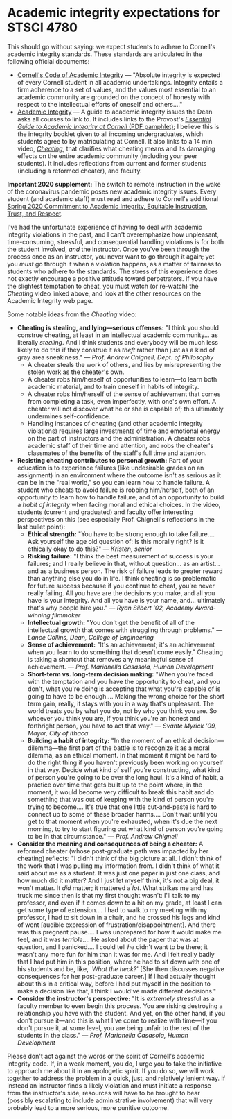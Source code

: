 # Academic integrity expectations for STSCI 4780

This should go without saying: we expect students to adhere to Cornell's academic integrity standards. These standards are articulated in the following official documents:

* [Cornell's Code of Academic Integrity](https://theuniversityfaculty.cornell.edu/academic-integrity/code-of-academic-integrity/) — "Absolute integrity is expected of every Cornell student in all academic undertakings. Integrity entails a firm adherence to a set of values, and the values most essential to an academic community are grounded on the concept of honesty with respect to the intellectual efforts of oneself and others...."
* [Academic Integrity](https://theuniversityfaculty.cornell.edu/academic-integrity/) — A guide to academic integrity issues the Dean asks all courses to link to. It includes links to the Provost's [*Essential Guide to Academic Integrity at Cornell* (PDF pamphlet)](https://cpb-us-e1.wpmucdn.com/blogs.cornell.edu/dist/e/5276/files/2020/01/Academic-Integrity-Pamphlet-2019-VD.pdf); I believe this is the integrity booklet given to all incoming undergraduates, which students agree to by matriculating at Cornell. It also links to a 14 min video, [*Cheating*](https://cheatingvideo.provost.cornell.edu/), that clarifies what cheating means and its damaging effects on the entire academic community (including your peer students). It includes reflections from current and former students (including a reformed cheater), and faculty.

**Important 2020 supplement:** The switch to remote instruction in the wake of the coronavirus pandemic poses new academic integrity issues. Every student (and academic staff) must read and adhere to Cornell's additional [Spring 2020 Commitment to Academic Integrity, Equitable Instruction, Trust, and Respect](https://cpb-us-e1.wpmucdn.com/blogs.cornell.edu/dist/3/6798/files/2020/04/HonorFinal.pdf).

I've had the unfortunate experience of having to deal with academic integrity violations in the past, and I can't overemphasize how unpleasant, time-consuming, stressful, and consequential handling violations is for both the student involved, *and* the instructor. Once you've been through the process once as an instructor, you never want to go through it again; yet you *must* go through it when a violation happens, as a matter of fairness to students who adhere to the standards. The stress of this experience does not exactly encourage a positive attitude toward perpetrators. If you have the slightest temptation to cheat, you must watch (or re-watch) the *Cheating* video linked above, and look at the other resources on the Academic Integrity web page.

Some notable ideas from the *Cheating* video:

* **Cheating is stealing, and lying—serious offenses:** "I think you should construe cheating, at least in an intellectual academic community... as literally *stealing*. And I think students and everybody will be much less likely to do this if they construe it as *theft* rather than just as a kind of gray area sneakiness." — *Prof. Andrew Chignell, Dept. of Philosophy*
  * A cheater steals the work of others, and lies by misrepresenting the stolen work as the cheater's own.
  * A cheater robs him/herself of opportunities to learn—to learn both academic material, and to train oneself in habits of integrity.
  * A cheater robs him/herself of the sense of achievement that comes from completing a task, even imperfectly, with one's own effort. A cheater will not discover what he or she is capable of; this ultimately undermines self-confidence.
  * Handling instances of cheating (and other academic integrity violations) requires large investments of time and emotional energy on the part of instructors and the administration. A cheater robs academic staff of their time and attention, and robs the cheater's classmates of the benefits of the staff's full time and attention.
* **Resisting cheating contributes to personal growth:** Part of your education is to experience failures (like undesirable grades on an assignment) in an environment where the outcome isn't as serious as it can be in the "real world," so you can learn how to handle failure. A student who cheats to avoid failure is robbing him/herself, both of an opportunity to learn how to handle failure, and of an opportunity to build a *habit of integrity* when facing moral and ethical choices. In the video, students (current and graduated) and faculty offer interesting perspectives on this (see especially Prof. Chignell's reflections in the last bullet point):
  * **Ethical strength:** "You have to be strong enough to take failure.... Ask yourself the age old question of: Is this morally right? Is it ethically okay to do this?" — *Kristen, senior*
  * **Risking failure:** "I think the best measurement of success is your failures; and I really believe in that, without question... as an artist... and as a business person. The risk of failure leads to greater reward than anything else you do in life. I think cheating is so problematic for future success because if you continue to cheat, you're never really failing. All you have are the decisions you make, and all you have is your integrity. And all you have is your name, and... ultimately that's why people hire you." — *Ryan Silbert '02, Academy Award-winning filmmaker*
  * **Intellectual growth:** "You don't get the benefit of all of the intellectual growth that comes with struggling through problems." — *Lance Collins, Dean, College of Engineering*
  * **Sense of achievement:** "It's an achievement; it's an achievement when you learn to do something that doesn't come easily." Cheating is taking a shortcut that removes any meaningful sense of achievement.  — *Prof. Marianella Casasola, Human Development*
  * **Short-term vs. long-term decision making:** "When you're faced with the temptation and you have the opportunity to cheat, and you don't, what you're doing is accepting that what you're capable of is going to have to be enough.... Making the wrong choice for the short term gain, really, it stays with you in a way that's unpleasant. The world treats you by what you do, not by who you think you are. So whoever you think you are, if you think you're an honest and forthright person, you have to act that way." — *Svante Myrick '09, Mayor, City of Ithaca*
  * **Building a habit of integrity:** "In the moment of an ethical decision—dilemma—the first part of the battle is to recognize it as a moral dilemma, as an ethical moment. In that moment it might be hard to do the right thing if you haven't previously been working on yourself in that way. Decide what kind of self you're constructing, what kind of person you're going to be over the long haul. It's a kind of habit, a practice over time that gets built up to the point where, in the moment, it would become very difficult to break this habit and do something that was out of keeping with the kind of person you're trying to become.... It's true that one little cut-and-paste is hard to connect up to some of these broader harms.... Don't wait until you get to that moment when you're exhausted, when it's due the next morning, to try to start figuring out what kind of person you're going to be in that circumstance." — *Prof. Andrew Chignell*
* **Consider the meaning and consequences of being a cheater:** A reformed cheater (whose post-graduate path was impacted by her cheating) reflects: "I didn't think of the big picture at all. I didn't think of the work that I was pulling my information from. I didn't think of what it said about me as a student. It was just one paper in just one class, and how much did it matter? And I just let myself think, it's not a big deal, it won't matter. It *did* matter; it mattered a *lot*. What strikes me and has truck me since then is that my first thought wasn't: I'll talk to my professor, and even if it comes down to a hit on my grade, at least I can get some type of extension.... I had to walk to my meeting with my professor, I had to sit down in a chair, and he crossed his legs and kind of went [audible expression of frustration/disappointment]. And there was this pregnant pause.... I was unprepared for how it would make me feel, and it was *terrible*.... He asked about the paper that was at question, and I panicked.... I could tell *he* didn't want to be there; it wasn't any more fun for him than it was for me. And I felt really badly that I had put him in this position, where he had to sit down with one of his students and be, like, '*What the heck?*' [She then discusses negative consequences for her post-graduate career.] If I had actually thought about this in a critical way, before I had put myself in the position to make a decision like that, I think I would've made different decisions."
* **Consider the instructor's perspective:** "It is *extremely* stressful as a faculty member to even begin this process. You are risking destroying a relationship you have with the student. And yet, on the other hand, if you don't pursue it—and this is what I've come to realize with time—if you don't pursue it, at some level, you are being unfair to the rest of the students in the class." — *Prof. Marianella Casasola, Human Development*

Please don't act against the words or the spirit of Cornell's academic integrity code. If, in a weak moment, you do, I urge you to take the initiative to approach me about it in an apologetic spirit. If you do so, we will work together to address the problem in a quick, just, and relatively lenient way. If instead an instructor finds a likely violation and must initiate a response from the instructor's side, resources will have to be brought to bear (possibly escalating to include administrative involvement) that will very probably lead to a more serious, more punitive outcome.